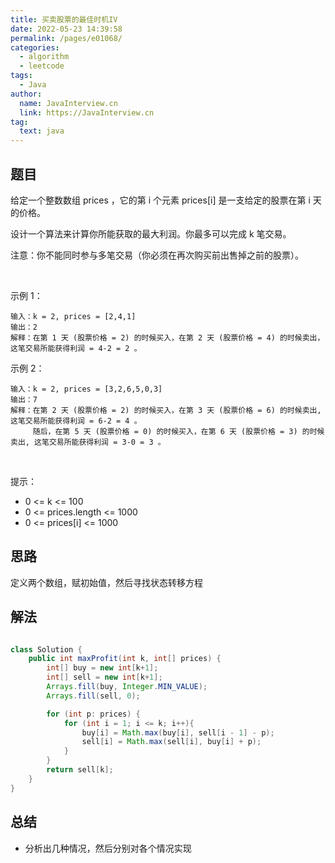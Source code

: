 ```yaml
---
title: 买卖股票的最佳时机IV
date: 2022-05-23 14:39:58
permalink: /pages/e01068/
categories: 
  - algorithm
  - leetcode
tags: 
  - Java
author: 
  name: JavaInterview.cn
  link: https://JavaInterview.cn
tag: 
  text: java
---
```




## 题目
给定一个整数数组 prices ，它的第 i 个元素 prices[i] 是一支给定的股票在第 i 天的价格。

设计一个算法来计算你所能获取的最大利润。你最多可以完成 k 笔交易。

注意：你不能同时参与多笔交易（你必须在再次购买前出售掉之前的股票）。

 

示例 1：

    输入：k = 2, prices = [2,4,1]
    输出：2
    解释：在第 1 天 (股票价格 = 2) 的时候买入，在第 2 天 (股票价格 = 4) 的时候卖出，这笔交易所能获得利润 = 4-2 = 2 。
示例 2：

    输入：k = 2, prices = [3,2,6,5,0,3]
    输出：7
    解释：在第 2 天 (股票价格 = 2) 的时候买入，在第 3 天 (股票价格 = 6) 的时候卖出, 这笔交易所能获得利润 = 6-2 = 4 。
         随后，在第 5 天 (股票价格 = 0) 的时候买入，在第 6 天 (股票价格 = 3) 的时候卖出, 这笔交易所能获得利润 = 3-0 = 3 。
 

提示：

- 0 <= k <= 100
- 0 <= prices.length <= 1000
- 0 <= prices[i] <= 1000



## 思路


定义两个数组，赋初始值，然后寻找状态转移方程

## 解法
```java

class Solution {
    public int maxProfit(int k, int[] prices) {
        int[] buy = new int[k+1];
        int[] sell = new int[k+1];
        Arrays.fill(buy, Integer.MIN_VALUE);
        Arrays.fill(sell, 0);

        for (int p: prices) {
            for (int i = 1; i <= k; i++){
                buy[i] = Math.max(buy[i], sell[i - 1] - p);  
                sell[i] = Math.max(sell[i], buy[i] + p);     
            }
        }
        return sell[k];
    }
}

```

## 总结

- 分析出几种情况，然后分别对各个情况实现 
